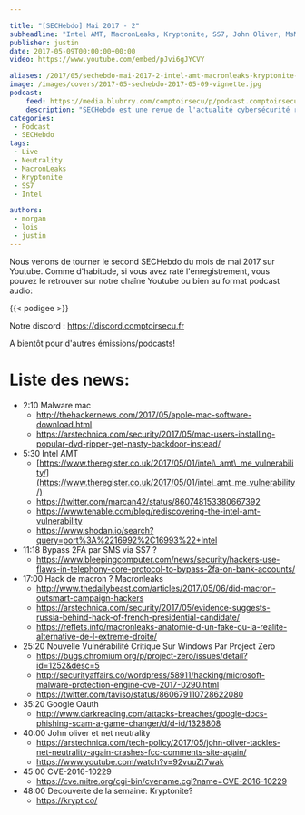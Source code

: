 ```yaml
---

title: "[SECHebdo] Mai 2017 - 2"
subheadline: "Intel AMT, MacronLeaks, Kryptonite, SS7, John Oliver, MsMpEng"
publisher: justin
date: 2017-05-09T00:00:00+00:00
video: https://www.youtube.com/embed/pJvi6gJYCVY

aliases: /2017/05/sechebdo-mai-2017-2-intel-amt-macronleaks-kryptonite-ss7-john-oliver-msmpeng/
image: /images/covers/2017-05-sechebdo-2017-05-09-vignette.jpg
podcast:
    feed: https://media.blubrry.com/comptoirsecu/p/podcast.comptoirsecu.fr/CSEC.SECHebdo.2017-05-09.mp3
    description: "SECHebdo est une revue de l'actualité cybersécurité réalisé en live sur Youtube, généralement le mardi soir."
categories:
 - Podcast
 - SECHebdo
tags:
 - Live
 - Neutrality
 - MacronLeaks
 - Kryptonite
 - SS7
 - Intel

authors:
 - morgan
 - lois
 - justin
---
```



Nous venons de tourner le second SECHebdo du mois de mai 2017 sur Youtube. Comme d'habitude, si vous avez raté l'enregistrement, vous pouvez le retrouver sur notre chaîne Youtube ou bien au format podcast audio:

{{< podigee >}}

Notre discord : <https://discord.comptoirsecu.fr>

A bientôt pour d'autres émissions/podcasts!

# Liste des news:

  * 2:10 Malware mac
      * <http://thehackernews.com/2017/05/apple-mac-software-download.html>
      * <https://arstechnica.com/security/2017/05/mac-users-installing-popular-dvd-ripper-get-nasty-backdoor-instead/>
  * 5:30 Intel AMT
      * [https://www.theregister.co.uk/2017/05/01/intel\_amt\_me_vulnerability/](https://www.theregister.co.uk/2017/05/01/intel_amt_me_vulnerability/)
      * <https://twitter.com/marcan42/status/860748153380667392>
      * <https://www.tenable.com/blog/rediscovering-the-intel-amt-vulnerability>
      * <https://www.shodan.io/search?query=port%3A%2216992%2C16993%22+Intel>
  * 11:18 Bypass 2FA par SMS via SS7 ?
      * <https://www.bleepingcomputer.com/news/security/hackers-use-flaws-in-telephony-core-protocol-to-bypass-2fa-on-bank-accounts/>
  * 17:00 Hack de macron ? Macronleaks
      * <http://www.thedailybeast.com/articles/2017/05/06/did-macron-outsmart-campaign-hackers>
      * <https://arstechnica.com/security/2017/05/evidence-suggests-russia-behind-hack-of-french-presidential-candidate/>
      * <https://reflets.info/macronleaks-anatomie-d-un-fake-ou-la-realite-alternative-de-l-extreme-droite/>
  * 25:20 Nouvelle Vulnérabilité Critique Sur Windows Par Project Zero
      * <https://bugs.chromium.org/p/project-zero/issues/detail?id=1252&desc=5>
      * <http://securityaffairs.co/wordpress/58911/hacking/microsoft-malware-protection-engine-cve-2017-0290.html>
      * <https://twitter.com/taviso/status/860679110728622080>
  * 35:20 Google Oauth
      * <http://www.darkreading.com/attacks-breaches/google-docs-phishing-scam-a-game-changer/d/d-id/1328808>
  * 40:00 John oliver et net neutrality
      * <https://arstechnica.com/tech-policy/2017/05/john-oliver-tackles-net-neutrality-again-crashes-fcc-comments-site-again/>
      * <https://www.youtube.com/watch?v=92vuuZt7wak>
  * 45:00 CVE-2016-10229
      * <https://cve.mitre.org/cgi-bin/cvename.cgi?name=CVE-2016-10229>
  * 48:00 Decouverte de la semaine: Kryptonite?
      * <https://krypt.co/>
